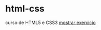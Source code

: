 # html-css
 curso de HTML5 e CSS3
 <a href="https://pedroferreirareis.github.io/html-css/exercicios/d10/android.html"> mostrar exercicio </a>
